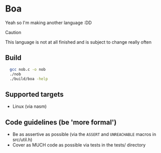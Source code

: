 # **Boa**
Yeah so I'm making another language :DD

> [!CAUTION]
> This language is not at all finished and is subject to change really often

## Build
```bash
  gcc nob.c -o nob
  ./nob
  ./build/boa -help
```

## Supported targets
- Linux (via nasm)

## Code guidelines (be 'more formal')
 - Be as assertive as possible (via the `ASSERT` and `UNREACHABLE` macros in src/util.h)
 - Cover as MUCH code as possible via tests in the tests/ directory
